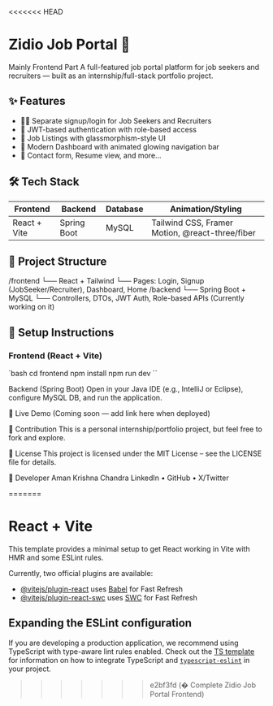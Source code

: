 <<<<<<< HEAD
# Zidio Job Portal 🚀
Mainly Frontend Part
A full-featured job portal platform for job seekers and recruiters — built as an internship/full-stack portfolio project.

## ✨ Features

- 👨‍💻 Separate signup/login for Job Seekers and Recruiters
- 🔐 JWT-based authentication with role-based access
- 💼 Job Listings with glassmorphism-style UI
- 🌟 Modern Dashboard with animated glowing navigation bar
- 📧 Contact form, Resume view, and more...

## 🛠️ Tech Stack

| Frontend     | Backend        | Database | Animation/Styling       |
|--------------|----------------|----------|--------------------------|
| React + Vite | Spring Boot    | MySQL    | Tailwind CSS, Framer Motion, @react-three/fiber |

## 📂 Project Structure

/frontend
└── React + Tailwind
└── Pages: Login, Signup (JobSeeker/Recruiter), Dashboard, Home
/backend
└── Spring Boot + MySQL
└── Controllers, DTOs, JWT Auth, Role-based APIs
(Currently working on it)


## 🔧 Setup Instructions

### Frontend (React + Vite)

`bash
cd frontend
npm install
npm run dev
``

Backend (Spring Boot)
Open in your Java IDE (e.g., IntelliJ or Eclipse), configure MySQL DB, and run the application.

🚀 Live Demo
(Coming soon — add link here when deployed)

🤝 Contribution
This is a personal internship/portfolio project, but feel free to fork and explore.

📜 License
This project is licensed under the MIT License – see the LICENSE file for details.

👤 Developer
Aman Krishna Chandra
LinkedIn • GitHub • X/Twitter

=======
# React + Vite

This template provides a minimal setup to get React working in Vite with HMR and some ESLint rules.

Currently, two official plugins are available:

- [@vitejs/plugin-react](https://github.com/vitejs/vite-plugin-react/blob/main/packages/plugin-react) uses [Babel](https://babeljs.io/) for Fast Refresh
- [@vitejs/plugin-react-swc](https://github.com/vitejs/vite-plugin-react/blob/main/packages/plugin-react-swc) uses [SWC](https://swc.rs/) for Fast Refresh

## Expanding the ESLint configuration

If you are developing a production application, we recommend using TypeScript with type-aware lint rules enabled. Check out the [TS template](https://github.com/vitejs/vite/tree/main/packages/create-vite/template-react-ts) for information on how to integrate TypeScript and [`typescript-eslint`](https://typescript-eslint.io) in your project.
>>>>>>> e2bf3fd (� Complete Zidio Job Portal Frontend)
